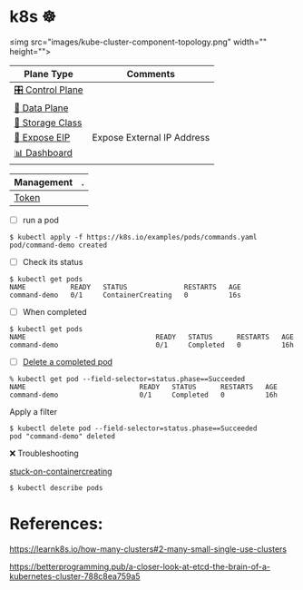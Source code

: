 # k8s :wheel_of_dharma: 

≤img src="images/kube-cluster-component-topology.png" width="" height=""></img> 

| Plane Type                        | Comments |
|-----------------------------------|----------|
| [ :control_knobs: Control Plane](control-plane.md) |          | 
| [ :abacus: Data Plane](data-plane.md)       |          | 
| [ :battery: Storage Class](storage-class)         |          |
| [ :link: Expose EIP](expose-eip)           | Expose External IP Address         | 
| [ :bar_chart: Dashboard](dashboard.md)         |          |


| Management |.  |
|------------|---|
| [Token](https://kubernetes.io/docs/reference/setup-tools/kubeadm/kubeadm-token/) | |



- [ ] run a pod

```
$ kubectl apply -f https://k8s.io/examples/pods/commands.yaml
pod/command-demo created
```

- [ ] Check its status


```
$ kubectl get pods
NAME           READY   STATUS              RESTARTS   AGE
command-demo   0/1     ContainerCreating   0          16s
```

- [ ] When completed

```
$ kubectl get pods      
NAME                                READY   STATUS      RESTARTS   AGE
command-demo                        0/1     Completed   0          16h
```

- [ ] [Delete a completed pod](https://stackoverflow.com/questions/55072235/how-to-delete-completed-kubernetes-pod)

```
% kubectl get pod --field-selector=status.phase==Succeeded
NAME                            READY   STATUS      RESTARTS   AGE
command-demo                    0/1     Completed   0          16h
```

Apply a filter

```
$ kubectl delete pod --field-selector=status.phase==Succeeded
pod "command-demo" deleted
```

:x: Troubleshooting

[stuck-on-containercreating](https://serverfault.com/questions/728727/kubernetes-stuck-on-containercreating)

```
$ kubectl describe pods
```


# References:

https://learnk8s.io/how-many-clusters#2-many-small-single-use-clusters

https://betterprogramming.pub/a-closer-look-at-etcd-the-brain-of-a-kubernetes-cluster-788c8ea759a5
